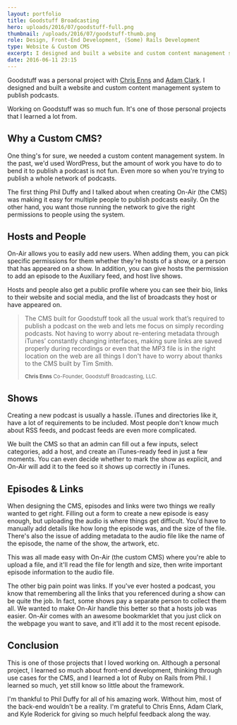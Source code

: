 ```yaml
---
layout: portfolio
title: Goodstuff Broadcasting
hero: uploads/2016/07/goodstuff-full.png
thumbnail: /uploads/2016/07/goodstuff-thumb.png
role: Design, Front-End Development, (Some) Rails Development
type: Website & Custom CMS
excerpt: I designed and built a website and custom content management system for Goodstuff Broadcasting.
date: 2016-06-11 23:15
---
```

Goodstuff was a personal project with [Chris Enns](http://www.chrisenns.com/) and [Adam Clark](http://avclark.com/). I designed and built a website and custom content management system to publish podcasts.

Working on Goodstuff was so much fun. It's one of those personal projects that I learned a lot from.

## Why a Custom CMS?

One thing's for sure, we needed a custom content management system. In the past, we'd used WordPress, but the amount of work you have to do to bend it to publish a podcast is not fun. Even more so when you're trying to publish a whole network of podcasts.

The first thing Phil Duffy and I talked about when creating On-Air (the CMS) was making it easy for multiple people to publish podcasts easily. On the other hand, you want those running the network to give the right permissions to people using the system.

## Hosts and People
On-Air allows you to easily add new users. When adding them, you can pick specific permissions for them whether they're hosts of a show, or a person that has appeared on a show. In addition, you can give hosts the permission to add an episode to the Auxiliary feed, and host live shows.

Hosts and people also get a public profile where you can see their bio, links to their website and social media, and the list of broadcasts they host or have appeared on.

<blockquote class="content__pullquote">
  <p>The CMS built for Goodstuff took all the usual work that’s required to publish a podcast on the web and lets me focus on simply recording podcasts. Not having to worry about re-entering metadata through iTunes’ constantly changing interfaces, making sure links are saved properly during recordings or even that the MP3 file is in the right location on the web are all things I don't have to worry about thanks to the CMS built by Tim Smith.</p>
  <small>
    <strong>Chris Enns</strong>
    Co-Founder, Goodstuff Broadcasting, LLC.
  </small>
</blockquote>

## Shows
Creating a new podcast is usually a hassle. iTunes and directories like it, have a lot of requirements to be included. Most people don't know much about RSS feeds, and podcast feeds are even more complicated.

We built the CMS so that an admin can fill out a few inputs, select categories, add a host, and create an iTunes-ready feed in just a few moments. You can even decide whether to mark the show as explicit, and On-Air will add it to the feed so it shows up correctly in iTunes.

## Episodes &amp; Links
When designing the CMS, episodes and links were two things we really wanted to get right. Filling out a form to create a new episode is easy enough, but uploading the audio is where things get difficult. You'd have to manually add details like how long the episode was, and the size of the file. There's also the issue of adding metadata to the audio file like the name of the episode, the name of the show, the artwork, etc.

This was all made easy with On-Air (the custom CMS) where you're able to upload a file, and it'll read the file for length and size, then write important episode information to the audio file.

The other big pain point was links. If you've ever hosted a podcast, you know that remembering all the links that you referenced during a show can be quite the job. In fact, some shows pay a separate person to collect them all. We wanted to make On-Air handle this better so that a hosts job was easier. On-Air comes with an awesome bookmarklet that you just click on the webpage you want to save, and it'll add it to the most recent episode.

## Conclusion

This is one of those projects that I loved working on. Although a personal project, I learned so much about front-end development, thinking through use cases for the CMS, and I learned a lot of Ruby on Rails from Phil. I learned so much, yet still know so little about the framework.

I'm thankful to Phil Duffy for all of his amazing work. Without him, most of the back-end wouldn't be a reality. I'm grateful to Chris Enns, Adam Clark, and Kyle Roderick for giving so much helpful feedback along the way.
